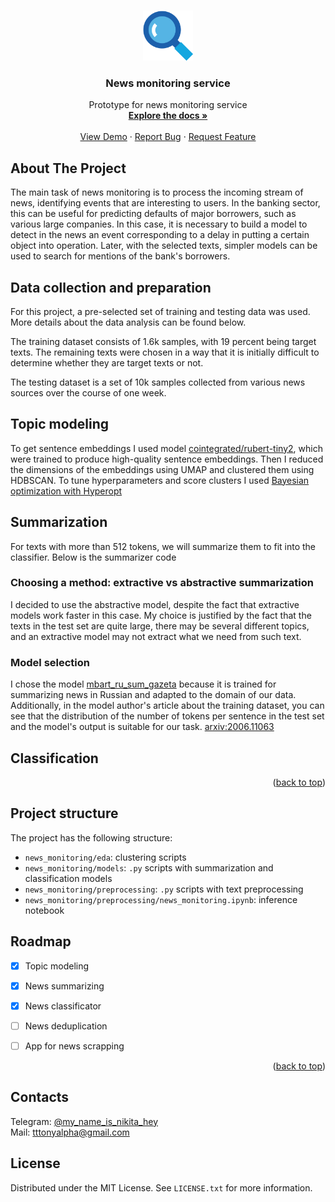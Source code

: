 <!-- Improved compatibility of back to top link: See: https://github.com/othneildrew/Best-README-Template/pull/73 -->
<a name="readme-top"></a>
<!--
*** Thanks for checking out the Best-README-Template. If you have a suggestion
*** that would make this better, please fork the repo and create a pull request
*** or simply open an issue with the tag "enhancement".
*** Don't forget to give the project a star!
*** Thanks again! Now go create something AMAZING! :D
-->



<!-- PROJECT SHIELDS -->
<!--
*** I'm using markdown "reference style" links for readability.
*** Reference links are enclosed in brackets [ ] instead of parentheses ( ).
*** See the bottom of this document for the declaration of the reference variables
*** for contributors-url, forks-url, etc. This is an optional, concise syntax you may use.
*** https://www.markdownguide.org/basic-syntax/#reference-style-links
-->
<!-- [![Contributors][contributors-shield]][contributors-url]
[![Forks][forks-shield]][forks-url]
[![Stargazers][stars-shield]][stars-url]
[![Issues][issues-shield]][issues-url]
[![MIT License][license-shield]][license-url]
[![LinkedIn][linkedin-shield]][linkedin-url] -->



<!-- PROJECT LOGO -->
<br />
<div align="center">
  <a href="https://github.com/tttonyalpha/news_monitoring">
    <img src="images/logo.png" alt="Logo" width="80" height="80">
  </a>

<h3 align="center">News monitoring service</h3>

  <p align="center">
    Prototype for news monitoring service 
    <br />
    <a href="https://github.com/tttonyalpha/news_monitoring"><strong>Explore the docs »</strong></a>
    <br />
    <br />
    <a href="https://github.com/tttonyalpha/news_monitoring">View Demo</a>
    ·
    <a href="https://github.com/tttonyalpha/news_monitoring/issues">Report Bug</a>
    ·
    <a href="https://github.com/tttonyalpha/news_monitoring/issues">Request Feature</a>
  </p>
</div>



<!-- TABLE OF CONTENTS -->
<!-- <details>
  <summary>Table of Contents</summary>
  <ol>
    <li>
      <a href="#about-the-project">About The Project</a>
      <ul>
        <li><a href="#built-with">Built With</a></li>
      </ul>
    </li>
    <li>
      <a href="#getting-started">Getting Started</a>
      <ul>
        <li><a href="#prerequisites">Prerequisites</a></li>
        <li><a href="#installation">Installation</a></li>
      </ul>
    </li>
    <li><a href="#usage">Usage</a></li>
    <li><a href="#roadmap">Roadmap</a></li>
    <li><a href="#contributing">Contributing</a></li>
    <li><a href="#license">License</a></li>
    <li><a href="#contact">Contact</a></li>
    <li><a href="#acknowledgments">Acknowledgments</a></li>
  </ol>
</details>
 -->


<!-- ABOUT THE PROJECT -->
## About The Project

The main task of news monitoring is to process the incoming stream of news, identifying events that are interesting to users. In the banking sector, this can be useful for predicting defaults of major borrowers, such as various large companies. In this case, it is necessary to build a model to detect in the news an event corresponding to a delay in putting a certain object into operation. Later, with the selected texts, simpler models can be used to search for mentions of the bank's borrowers.

## Data collection and preparation

For this project, a pre-selected set of training and testing data was used. More details about the data analysis can be found below.

The training dataset consists of 1.6k samples, with 19 percent being target texts. The remaining texts were chosen in a way that it is initially difficult to determine whether they are target texts or not.

The testing dataset is a set of 10k samples collected from various news sources over the course of one week.


## Topic modeling

To get sentence embeddings I used model [cointegrated/rubert-tiny2](https://habr.com/ru/articles/669674/), which were trained to produce high-quality sentence embeddings. Then I reduced the dimensions of the embeddings using UMAP and clustered them using HDBSCAN. To tune hyperparameters and score clusters I used [Bayesian optimization with Hyperopt](https://github.com/hyperopt/hyperopt)

## Summarization 

For texts with more than 512 tokens, we will summarize them to fit into the classifier. Below is the summarizer code

### Choosing a method: extractive vs abstractive summarization
I decided to use the abstractive model, despite the fact that extractive models work faster in this case. My choice is justified by the fact that the texts in the test set are quite large, there may be several different topics, and an extractive model may not extract what we need from such text.

### Model selection 

I chose the model [mbart_ru_sum_gazeta](https://huggingface.co/IlyaGusev/mbart_ru_sum_gazeta) because it is trained for summarizing news in Russian and adapted to the domain of our data. Additionally, in the model author's article about the training dataset, you can see that the distribution of the number of tokens per sentence in the test set and the model's output is suitable for our task. [arxiv:2006.11063](https://arxiv.org/pdf/2006.11063.pdf)


## Classification 




<p align="right">(<a href="#readme-top">back to top</a>)</p>



<!-- ## Feature 3: Activity recognition on images 
  
If I haven't filled out the report, but attached photos, bot automatically analyzes the images and recognizes activities -->


<!-- 

### Built With

* [![Next][Next.js]][Next-url]
* [![React][React.js]][React-url]
* [![Vue][Vue.js]][Vue-url]
* [![Angular][Angular.io]][Angular-url]
* [![Svelte][Svelte.dev]][Svelte-url]
* [![Laravel][Laravel.com]][Laravel-url]
* [![Bootstrap][Bootstrap.com]][Bootstrap-url]
* [![JQuery][JQuery.com]][JQuery-url] -->

<!-- <p align="right">(<a href="#readme-top">back to top</a>)</p>
 -->


<!-- ROADMAP -->
<!-- ## Roadmap

- [ ] Feature 1
- [ ] Feature 2
- [ ] Feature 3
    - [ ] Nested Feature

See the [open issues](https://github.com/github_username/repo_name/issues) for a full list of proposed features (and known issues).

<p align="right">(<a href="#readme-top">back to top</a>)</p> -->



## Project structure

The project has the following structure:
- `news_monitoring/eda`: clustering scripts  
- `news_monitoring/models`: `.py` scripts with summarization and classification models
- `news_monitoring/preprocessing`: `.py` scripts with text preprocessing 
- `news_monitoring/preprocessing/news_monitoring.ipynb`: inference notebook 



<!-- ROADMAP -->
## Roadmap

- [x] Topic modeling 
- [x] News summarizing
- [x] News classificator

- [ ] News deduplication
- [ ] App for news scrapping





<p align="right">(<a href="#readme-top">back to top</a>)</p>

<!-- CONTACT -->
## Contacts

Telegram: [@my_name_is_nikita_hey](https://t.me/my_name_is_nikita_hey) <br>
Mail: tttonyalpha@gmail.com 



<!-- LICENSE -->
## License

Distributed under the MIT License. See `LICENSE.txt` for more information.





<!-- MARKDOWN LINKS & IMAGES -->
<!-- https://www.markdownguide.org/basic-syntax/#reference-style-links -->
[contributors-shield]: https://img.shields.io/github/contributors/github_username/repo_name.svg?style=for-the-badge
[contributors-url]: https://github.com/github_username/repo_name/graphs/contributors
[forks-shield]: https://img.shields.io/github/forks/github_username/repo_name.svg?style=for-the-badge
[forks-url]: https://github.com/github_username/repo_name/network/members
[stars-shield]: https://img.shields.io/github/stars/github_username/repo_name.svg?style=for-the-badge
[stars-url]: https://github.com/github_username/repo_name/stargazers
[issues-shield]: https://img.shields.io/github/issues/github_username/repo_name.svg?style=for-the-badge
[issues-url]: https://github.com/github_username/repo_name/issues
[license-shield]: https://img.shields.io/github/license/github_username/repo_name.svg?style=for-the-badge
[license-url]: https://github.com/github_username/repo_name/blob/master/LICENSE.txt
[linkedin-shield]: https://img.shields.io/badge/-LinkedIn-black.svg?style=for-the-badge&logo=linkedin&colorB=555
[linkedin-url]: https://linkedin.com/in/linkedin_username
[product-screenshot]: images/channel_screen.png
[lstm_predictions]: images/lstm_predictions.png
[lstm_recsys]: images/lstm_recsys.png
[Next.js]: https://img.shields.io/badge/next.js-000000?style=for-the-badge&logo=nextdotjs&logoColor=white
[Next-url]: https://nextjs.org/
[React.js]: https://img.shields.io/badge/React-20232A?style=for-the-badge&logo=react&logoColor=61DAFB
[React-url]: https://reactjs.org/
[Vue.js]: https://img.shields.io/badge/Vue.js-35495E?style=for-the-badge&logo=vuedotjs&logoColor=4FC08D
[Vue-url]: https://vuejs.org/
[Angular.io]: https://img.shields.io/badge/Angular-DD0031?style=for-the-badge&logo=angular&logoColor=white
[Angular-url]: https://angular.io/
[Svelte.dev]: https://img.shields.io/badge/Svelte-4A4A55?style=for-the-badge&logo=svelte&logoColor=FF3E00
[Svelte-url]: https://svelte.dev/
[Laravel.com]: https://img.shields.io/badge/Laravel-FF2D20?style=for-the-badge&logo=laravel&logoColor=white
[Laravel-url]: https://laravel.com
[Bootstrap.com]: https://img.shields.io/badge/Bootstrap-563D7C?style=for-the-badge&logo=bootstrap&logoColor=white
[Bootstrap-url]: https://getbootstrap.com
[JQuery.com]: https://img.shields.io/badge/jQuery-0769AD?style=for-the-badge&logo=jquery&logoColor=white
[JQuery-url]: https://jquery.com 